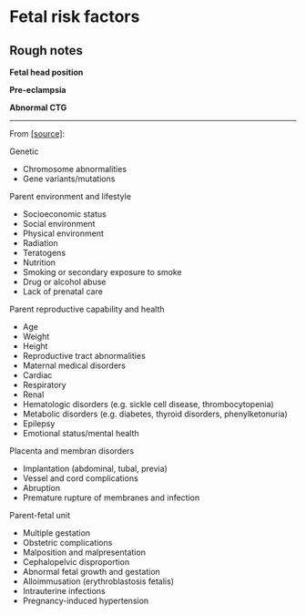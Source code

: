 # Fetal risk factors

## Rough notes

**Fetal head position**

**Pre-eclampsia**

**Abnormal CTG**

<hr>

From [[source]](https://doi.org/10.1542/9781610022255):

Genetic
* Chromosome abnormalities
* Gene variants/mutations

Parent environment and lifestyle
* Socioeconomic status
* Social environment
* Physical environment
* Radiation
* Teratogens
* Nutrition
* Smoking or secondary exposure to smoke
* Drug or alcohol abuse
* Lack of prenatal care

Parent reproductive capability and health
* Age
* Weight
* Height
* Reproductive tract abnormalities
* Maternal medical disorders
* Cardiac
* Respiratory
* Renal
* Hematologic disorders (e.g. sickle cell disease, thrombocytopenia)
* Metabolic disorders (e.g. diabetes, thyroid disorders, phenylketonuria)
* Epilepsy
* Emotional status/mental health

Placenta and membran disorders
* Implantation (abdominal, tubal, previa)
* Vessel and cord complications
* Abruption
* Premature rupture of membranes and infection

Parent-fetal unit
* Multiple gestation
* Obstetric complications
* Malposition and malpresentation
* Cephalopelvic disproportion
* Abnormal fetal growth and gestation
* Alloimmusation (erythroblastosis fetalis)
* Intrauterine infections
* Pregnancy-induced hypertension

